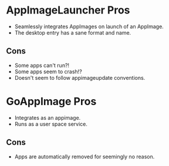 # AppImageLauncher Pros

- Seamlessly integrates AppImages on launch of an AppImage.
- The desktop entry has a sane format and name.

## Cons

- Some apps can't run?!
- Some apps seem to crash!?
- Doesn't seem to follow appimageupdate conventions.

# GoAppImage Pros

- Integrates as an appimage.
- Runs as a user space service.

## Cons

- Apps are automatically removed for seemingly no reason.